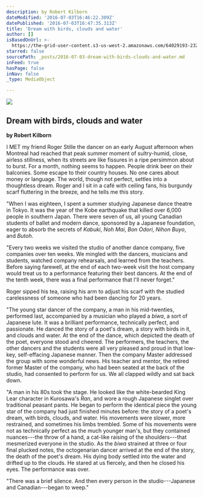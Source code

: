 ```yaml
---
description: by Robert Kilborn
dateModified: '2016-07-03T16:46:22.309Z'
datePublished: '2016-07-03T16:47:35.313Z'
title: 'Dream with birds, clouds and water'
author: []
isBasedOnUrl: >-
  https://the-grid-user-content.s3-us-west-2.amazonaws.com/64029193-232b-4cc6-8d40-c5175ffe8799.jpg
starred: false
sourcePath: _posts/2016-07-03-dream-with-birds-clouds-and-water.md
inFeed: true
hasPage: false
inNav: false
_type: MediaObject

---
```

![](https://the-grid-user-content.s3-us-west-2.amazonaws.com/64029193-232b-4cc6-8d40-c5175ffe8799.jpg)

## **Dream with birds, clouds and water**

**by Robert Kilborn**

I MET my friend Roger Stille the dancer on an early August afternoon when Montreal had reached that peak summer moment of sultry-humid, close, airless stillness, when its streets are like fissures in a ripe persimmon about to burst. For a month, nothing seems to happen. People drink beer on their balconies. Some escape to their country houses. No one cares about money or language. The world, though not perfect, settles into a thoughtless dream. Roger and I sit in a café with ceiling fans, his burgundy scarf fluttering in the breeze, and he tells me this story.

"When I was eighteen, I spent a summer studying Japanese dance theatre in Tokyo. It was the year of the Kobe earthquake that killed over 6,000 people in southern Japan. There were seven of us, all young Canadian students of ballet and modern dance, sponsored by a Japanese foundation, eager to absorb the secrets of _Kabuki_, _Noh Mai_, _Bon Odori_, _Nihon Buyo_, and _Butoh_.

"Every two weeks we visited the studio of another dance company, five companies over ten weeks. We mingled with the dancers, musicians and students, watched company rehearsals, and learned from the teachers. Before saying farewell, at the end of each two-week visit the host company would treat us to a performance featuring their best dancers. At the end of the tenth week, there was a final performance that I'll never forget."

Roger sipped his tea, raising his arm to adjust his scarf with the studied carelessness of someone who had been dancing for 20 years.

"The young star dancer of the company, a man in his mid-twenties, performed last, accompanied by a musician who played a _biwa_, a sort of Japanese lute. It was a brilliant performance, technically perfect, and passionate. He danced the story of a poet's dream, a story with birds in it, and clouds and water. At the end of the dance, which depicted the death of the poet, everyone stood and cheered. The performers, the teachers, the other dancers and the students were all very pleased and proud in that low-key, self-effacing Japanese manner. Then the company Master addressed the group with some wonderful news. His teacher and mentor, the retired former Master of the company, who had been seated at the back of the studio, had consented to perform for us. We all clapped wildly and sat back down.

"A man in his 80s took the stage. He looked like the white-bearded King Lear character in Kurosawa's _Ran_, and wore a rough Japanese singlet over traditional peasant pants. He began to perform the identical piece the young star of the company had just finished minutes before: the story of a poet's dream, with birds, clouds, and water. His movements were slower, more restrained, and sometimes his limbs trembled. Some of his movements were not as technically perfect as the much younger man's, but they contained nuances---the throw of a hand, a cat-like raising of the shoulders---that mesmerized everyone in the studio. As the _biwa_ strained at three or four final plucked notes, the octogenarian dancer arrived at the end of the story, the death of the poet's dream. His dying body settled into the water and drifted up to the clouds. He stared at us fiercely, and then he closed his eyes. The performance was over.

"There was a brief silence. And then every person in the studio---Japanese and Canadian---began to weep."